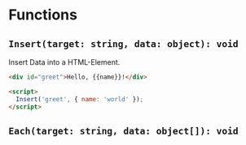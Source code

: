 # Functions

## `Insert(target: string, data: object): void`

Insert Data into a HTML-Element.

```html
<div id="greet">Hello, {{name}}!</div>

<script>
  Insert('greet', { name: 'world' });
</script>
```

## `Each(target: string, data: object[]): void`
